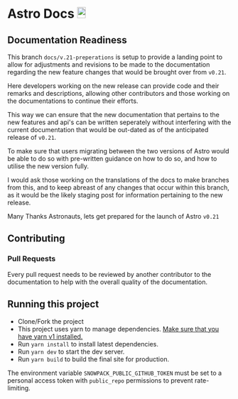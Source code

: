 # Astro Docs <img width="19.2" height="25.6" src="https://raw.githubusercontent.com/snowpackjs/astro/main/assets/brand/logo.svg" alt="Astro logo">

## Documentation Readiness

This branch `docs/v.21-preperations` is setup to provide a landing point to allow for adjustments and revisions to be made to the documentation regarding the new feature changes that would be brought over from `v0.21`.

Here developers working on the new release can provide code and their remarks and descriptions, allowing other contributors and those working on the documentations to continue their efforts.

This way we can ensure that the new documentation that pertains to the new features and api's can be written seperately without interfering with the current documentation that would be out-dated as of the anticipated release of `v0.21`. 

To make sure that users migrating between the two versions of Astro would be able to do so with pre-written guidance on how to do so, and how to utilise the new version fully.

I would ask those working on the translations of the docs to make branches from this, and to keep abreast of any changes that occur within this branch, as it would be the likely staging post for information pertaining to the new release.

Many Thanks Astronauts, lets get prepared for the launch of Astro `v0.21`



## Contributing

### Pull Requests

Every pull request needs to be reviewed by another contributor to the documentation to help with the overall quality of the documentation.

## Running this project

- Clone/Fork the project
- This project uses yarn to manage dependencies. [Make sure that you have yarn v1 installed.](https://classic.yarnpkg.com/)
- Run `yarn install` to install latest dependencies.
- Run `yarn dev` to start the dev server.
- Run `yarn build` to build the final site for production.

The environment variable `SNOWPACK_PUBLIC_GITHUB_TOKEN` must be set to a personal access token with `public_repo` permissions to prevent rate-limiting.
